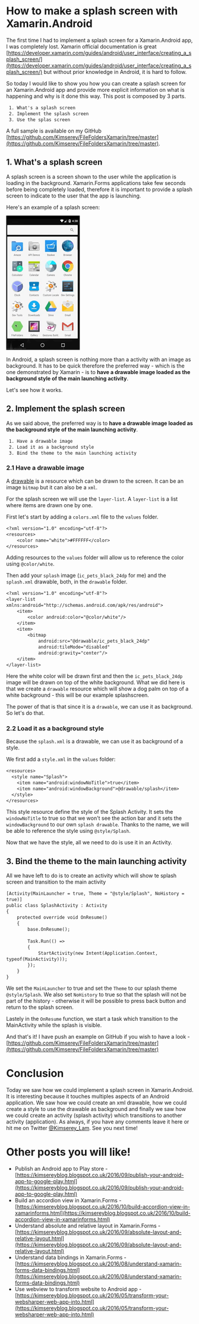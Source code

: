 # How to make a splash screen with Xamarin.Android

The first time I had to implement a splash screen for a Xamarin.Android app, I was completely lost.
Xamarin official documentation is great [https://developer.xamarin.com/guides/android/user_interface/creating_a_splash_screen/](https://developer.xamarin.com/guides/android/user_interface/creating_a_splash_screen/)
but without prior knowledge in Android, it is hard to follow.

So today I would like to show you how you can create a splash screen for an Xamarin.Android app and provide more explicit information on what is happening and why is it done this way.
This post is composed by 3 parts.

```
 1. What's a splash screen
 2. Implement the splash screen
 3. Use the splas screen
```

A full sample is available on my GitHub [https://github.com/Kimserey/FileFoldersXamarin/tree/master](https://github.com/Kimserey/FileFoldersXamarin/tree/master).

## 1. What's a splash screen

A splash screen is a screen shown to the user while the application is loading in the background.
Xamarin.Forms applications take few seconds before being completely loaded, therefore it is important to provide a splash screen to indicate to the user that the app is launching.

Here's an example of a splash screen:

![splash](https://raw.githubusercontent.com/Kimserey/FileFoldersXamarin/master/FileFolders/splash.gif)

In Android, a splash screen is nothing more than a activity with an image as background.
It has to be quick therefore the preferred way - which is the one demonstrated by Xamarin - is to __have a drawable image loaded as the background style of the main launching activity__.

Let's see how it works.

## 2. Implement the splash screen

As we said above, the preferred way is to __have a drawable image loaded as the background style of the main launching activity__.

```
 1. Have a drawable image
 2. Load it as a background style
 3. Bind the theme to the main launching activity
```

### 2.1 Have a drawable image

A [drawable](https://developer.android.com/guide/topics/resources/drawable-resource.html) is a resource which can be drawn to the screen.
It can be an image `bitmap` but it can also be a `xml`.

For the splash screen we will use the `layer-list`. 
A `layer-list` is a list where items are drawn one by one.

First let's start by adding a `colors.xml` file to the `values` folder.

```
<?xml version="1.0" encoding="utf-8"?>
<resources>
	<color name="white">#FFFFFF</color>
</resources>
```

Adding resources to the `values` folder will allow us to reference the color using `@color/white`.

Then add your `splash` image (`ic_pets_black_24dp` for me) and the `splash.xml` drawable, both, in the `drawable` folder. 

```
<?xml version="1.0" encoding="utf-8"?>
<layer-list xmlns:android="http://schemas.android.com/apk/res/android">
	<item>
		<color android:color="@color/white"/>
	</item>
	<item>
    	<bitmap
	        android:src="@drawable/ic_pets_black_24dp"
	        android:tileMode="disabled"
	        android:gravity="center"/>
	</item>
</layer-list>
```

Here the white color will be drawn first and then the `ic_pets_black_24dp` image will be drawn on top of the white background.
What we did here is that we create a `drawable` resource which will show a dog palm on top of a white background - this will be our example splashscreen.

The power of that is that since it is a `drawable`, we can use it as background. So let's do that.

### 2.2 Load it as a background style

Because the `splash.xml` is a drawable, we can use it as background of a style.

We first add a `style.xml` in the `values` folder:

```
<resources>
  <style name="Splash">
    <item name="android:windowNoTitle">true</item>  
    <item name="android:windowBackground">@drawable/splash</item>
  </style>
</resources>
```

This style resource define the style of the Splash Activity. It sets the `windowNoTitle` to true so that we won't see the action bar and it sets the `windowBackground` to our own `splash drawable`.
Thanks to the name, we will be able to reference the style using `@style/Splash`.

Now that we have the style, all we need to do is use it in an Activity.

## 3. Bind the theme to the main launching activity

All we have left to do is to create an activity which will show te splash screen and transition to the main activity

```
[Activity(MainLauncher = true, Theme = "@style/Splash", NoHistory = true)]
public class SplashActivity : Activity
{
    protected override void OnResume()
    {
        base.OnResume();

        Task.Run(() =>
        {
            StartActivity(new Intent(Application.Context, typeof(MainActivity)));
        });
    }
}
```

We set the `MainLauncher` to true and set the `Theme` to our splash theme `@style/Splash`.
We also set `NoHistory` to true so that the splash will not be part of the history - otherwise it will be possible to press back button and return to the splash screen.

Lastely in the `OnResume` function, we start a task which transition to the MainActivity while the splash is visible.

And that's it! I have push an example on GitHub if you wish to have a look - [https://github.com/Kimserey/FileFoldersXamarin/tree/master](https://github.com/Kimserey/FileFoldersXamarin/tree/master)

# Conclusion

Today we saw how we could implement a splash screen in Xamarin.Android.
It is interesting because it touches multiples aspects of an Android application.
We saw how we could create an xml drawable, how we could create a style to use the drawable as background and finally we saw how we could create an activity (splash activity) which transitions to another activity (application).
As always, if you have any comments leave it here or hit me on Twitter [@Kimserey_Lam](https://twitter.com/Kimserey_Lam).
See you next time!

# Other posts you will like!

- Publish an Android app to Play store - [https://kimsereyblog.blogspot.co.uk/2016/09/publish-your-android-app-to-google-play.html](https://kimsereyblog.blogspot.co.uk/2016/09/publish-your-android-app-to-google-play.html)
- Build an accordion view in Xamarin.Forms - [https://kimsereyblog.blogspot.co.uk/2016/10/build-accordion-view-in-xamarinforms.html](https://kimsereyblog.blogspot.co.uk/2016/10/build-accordion-view-in-xamarinforms.html)
- Understand absolute and relative layout in Xamarin.Forms - [https://kimsereyblog.blogspot.co.uk/2016/09/absolute-layout-and-relative-layout.html](https://kimsereyblog.blogspot.co.uk/2016/09/absolute-layout-and-relative-layout.html)
- Understand data bindings in Xamarin.Forms - [https://kimsereyblog.blogspot.co.uk/2016/08/understand-xamarin-forms-data-bindings.html](https://kimsereyblog.blogspot.co.uk/2016/08/understand-xamarin-forms-data-bindings.html)
- Use webview to transform website to Android app - [https://kimsereyblog.blogspot.co.uk/2016/05/transform-your-websharper-web-app-into.html](https://kimsereyblog.blogspot.co.uk/2016/05/transform-your-websharper-web-app-into.html)

